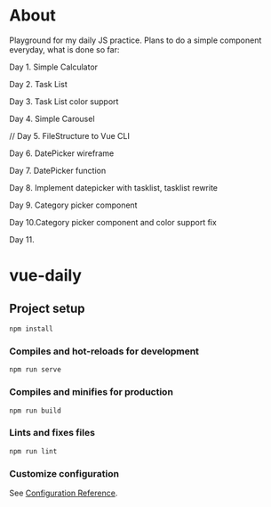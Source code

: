# About
Playground for my daily JS practice. Plans to do a simple component everyday,
what is done so far:

Day 1. Simple Calculator

Day 2. Task List

Day 3. Task List color support

Day 4. Simple Carousel

// Day 5. FileStructure to Vue CLI

Day 6. DatePicker wireframe

Day 7. DatePicker function 

Day 8. Implement datepicker with tasklist, tasklist rewrite

Day 9. Category picker component

Day 10.Category picker component and color support fix

Day 11.
# vue-daily

## Project setup
```
npm install
```

### Compiles and hot-reloads for development
```
npm run serve
```

### Compiles and minifies for production
```
npm run build
```

### Lints and fixes files
```
npm run lint
```

### Customize configuration
See [Configuration Reference](https://cli.vuejs.org/config/).

